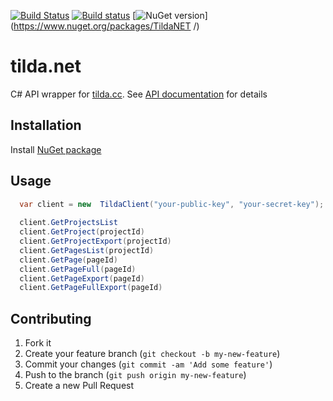 [![Build Status](https://travis-ci.org/okolobaxa/tilda.net.svg?branch=master)](https://travis-ci.org/okolobaxa/tilda.net)
[![Build status](https://ci.appveyor.com/api/projects/status/xjceo3hnpxnwm3xn?svg=true)](https://ci.appveyor.com/project/okolobaxa/tilda-net)
[![NuGet version](http://img.shields.io/nuget/v/TildaNET.svg)](https://www.nuget.org/packages/TildaNET /)&nbsp;

# tilda.net
C# API  wrapper for [tilda.cc](https://tilda.cc). See [API documentation](http://help-ru.tilda.ws/api) for details

## Installation

Install [NuGet package](https://www.nuget.org/packages/TildaNET)

## Usage


```csharp
  var client = new  TildaClient("your-public-key", "your-secret-key"); 
  
  client.GetProjectsList
  client.GetProject(projectId)
  client.GetProjectExport(projectId)
  client.GetPagesList(projectId)
  client.GetPage(pageId)
  client.GetPageFull(pageId)
  client.GetPageExport(pageId)
  client.GetPageFullExport(pageId)
```

## Contributing

1. Fork it
2. Create your feature branch (`git checkout -b my-new-feature`)
3. Commit your changes (`git commit -am 'Add some feature'`)
4. Push to the branch (`git push origin my-new-feature`)
5. Create a new Pull Request
